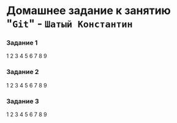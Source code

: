 # Домашнее задание к занятию "`Git`" - `Шатый Константин`
### Задание 1
1
2
3
4
5
6
7
8
9
### Задание 2
1
2
3
4
5
6
7
8
9
### Задание 3
1
2
3
4
5
6
7
8
9
